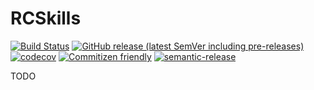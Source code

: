 # RCSkills

[![Build Status](https://github.com/raidcraft/rcskills/workflows/Build/badge.svg)](../../actions?query=workflow%3ABuild)
[![GitHub release (latest SemVer including pre-releases)](https://img.shields.io/github/v/release/raidcraft/rcskills?include_prereleases&label=release)](../../releases)
[![codecov](https://codecov.io/gh/raidcraft/rcskills/branch/master/graph/badge.svg)](https://codecov.io/gh/raidcraft/rcskills)
[![Commitizen friendly](https://img.shields.io/badge/commitizen-friendly-brightgreen.svg)](http://commitizen.github.io/cz-cli/)
[![semantic-release](https://img.shields.io/badge/%20%20%F0%9F%93%A6%F0%9F%9A%80-semantic--release-e10079.svg)](https://github.com/semantic-release/semantic-release)

TODO
